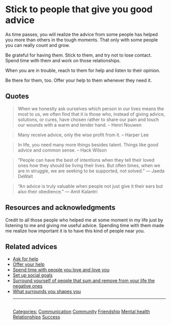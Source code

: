 # Stick to people that give you good advice

As time passes, you will realize the advice from some people has helped you more than others in the tough moments. That only with some people you can really count and grow.

Be grateful for having them. Stick to them, and try not to lose contact. Spend time with them and work on those relationships.

When you are in trouble, reach to them for help and listen to their opinion.

Be there for them, too. Offer your help to them whenever they need it.

## Quotes

> When we honestly ask ourselves which person in our lives means the most to us, we often find that it is those who, instead of giving advice, solutions, or cures, have chosen rather to share our pain and touch our wounds with a warm and tender hand. – Henri Nouwen

> Many receive advice, only the wise profit from it. – Harper Lee

> In life, you need many more things besides talent. Things like good advice and common sense. – Hack Wilson

> “People can have the best of intentions when they tell their loved ones how they should be living their lives. But often times, when we are in struggle, we are seeking to be supported, not solved.” ― Jaeda DeWalt

> “An advice is truly valuable when people not just give it their ears but also their obedience.” ― Amit Kalantri

## Resources and acknowledgments

Credit to all those people who helped me at some moment in my life just by listening to me and giving me useful advice. Spending time with them made me realize how important it is to have this kind of people near you.

## Related advices

- [Ask for help](Ask%20for%20help/index.md)
- [Offer your help](Offer%20your%20help/index.md)
- [Spend time with people you love and love you](Spend%20time%20with%20people%20you%20love%20and%20love%20you/index.md)
- [Set up social goals](Set%20up%20social%20goals/index.md)
- [Surround yourself of people that sum and remove from your life the negative ones](Surround%20yourself%20of%20people%20that%20sum%20and%20remove%20from%20your%20life%20the%20negative%20ones/index.md)
- [What surrounds you shapes you](What%20surrounds%20you%20shapes%20you/index.md)<hr/><br/>[Categories:](Categories/index.md) [Communication](Categories/Communication.md) [Community](Categories/Community.md) [Friendship](Categories/Friendship.md) [Mental health](Categories/Mental%20health.md) [Relationships](Categories/Relationships.md) [Success](Categories/Success.md)